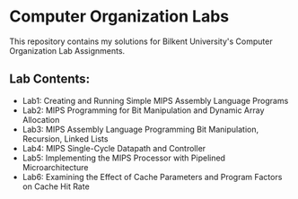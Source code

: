 # Computer Organization Labs
This repository contains my solutions for Bilkent University's Computer Organization Lab Assignments.

## Lab Contents:

- Lab1: Creating and Running Simple MIPS Assembly Language Programs <br/>
- Lab2: MIPS Programming for Bit Manipulation and Dynamic Array Allocation <br/>
- Lab3: MIPS Assembly Language Programming Bit Manipulation, Recursion, Linked Lists <br/>
- Lab4: MIPS Single-Cycle Datapath and Controller <br/>
- Lab5: Implementing the MIPS Processor with Pipelined Microarchitecture <br/>
- Lab6: Examining the Effect of Cache Parameters and Program Factors on Cache Hit Rate <br/>
